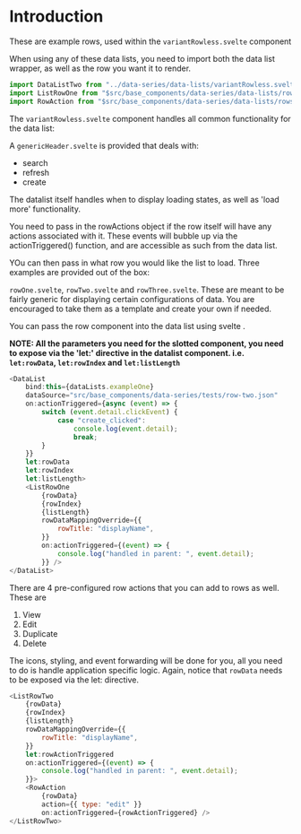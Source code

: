 # Introduction

These are example rows, used within the `variantRowless.svelte` component

When using any of these data lists, you need to import both the data list wrapper, as well as the row you want it to render.

```js
import DataListTwo from "../data-series/data-lists/variantRowless.svelte";
import ListRowOne from "$src/base_components/data-series/data-lists/rows/rowOne.svelte";
import RowAction from "$src/base_components/data-series/data-lists/rows/rowAction.svelte";
```

The `variantRowless.svelte` component handles all common functionality for the data list:

A `genericHeader.svelte` is provided that deals with:

-   search
-   refresh
-   create

The datalist itself handles when to display loading states, as well as 'load more' functionality.

You need to pass in the rowActions object if the row itself will have any actions associated with it. These events will bubble up via the actionTriggered() function, and are accessible as such from the data list.

YOu can then pass in what row you would like the list to load. Three examples are provided out of the box:

`rowOne.svelte`, `rowTwo.svelte` and `rowThree.svelte`. These are meant to be fairly generic for displaying certain configurations of data. You are encouraged to take them as a template and create your own if needed.

You can pass the row component into the data list using svelte <slots>.

**NOTE: All the parameters you need for the slotted component, you need to expose via the 'let:' directive in the datalist component. i.e. `let:rowData`, `let:rowIndex` and `let:listLength`**

```js
<DataList
    bind:this={dataLists.exampleOne}
    dataSource="src/base_components/data-series/tests/row-two.json"
    on:actionTriggered={async (event) => {
        switch (event.detail.clickEvent) {
            case "create_clicked":
                console.log(event.detail);
                break;
        }
    }}
    let:rowData
    let:rowIndex
    let:listLength>
    <ListRowOne
        {rowData}
        {rowIndex}
        {listLength}
        rowDataMappingOverride={{
            rowTitle: "displayName",
        }}
        on:actionTriggered={(event) => {
            console.log("handled in parent: ", event.detail);
        }} />
</DataList>
```

There are 4 pre-configured row actions that you can add to rows as well. These are

1. View
2. Edit
3. Duplicate
4. Delete

The icons, styling, and event forwarding will be done for you, all you need to do is handle application specific logic. Again, notice that `rowData` needs to be exposed via the let: directive.

```js
<ListRowTwo
    {rowData}
    {rowIndex}
    {listLength}
    rowDataMappingOverride={{
        rowTitle: "displayName",
    }}
    let:rowActionTriggered
    on:actionTriggered={(event) => {
        console.log("handled in parent: ", event.detail);
    }}>
    <RowAction
        {rowData}
        action={{ type: "edit" }}
        on:actionTriggered={rowActionTriggered} />
</ListRowTwo>
```
